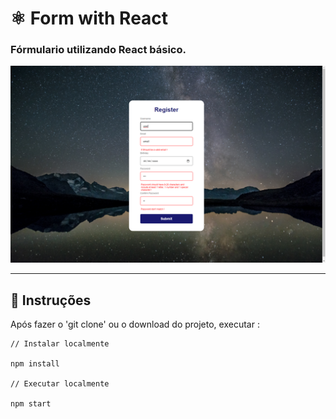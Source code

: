 # ⚛ Form with React

### Fórmulario utilizando React básico.

<img src="preview.png" alt="preview-form-react">

---

## 📝 Instruções

Após fazer o 'git clone' ou o download do projeto, executar :

```
// Instalar localmente

npm install

// Executar localmente

npm start

```
